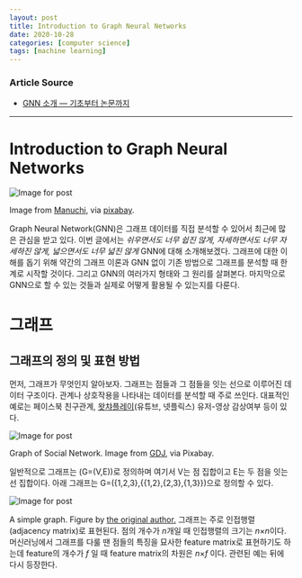 ```yaml
---
layout: post
title: Introduction to Graph Neural Networks
date: 2020-10-28
categories: [computer science]
tags: [machine learning]
---
```


### Article Source
* [GNN 소개 — 기초부터 논문까지](https://medium.com/watcha/gnn-%EC%86%8C%EA%B0%9C-%EA%B8%B0%EC%B4%88%EB%B6%80%ED%84%B0-%EB%85%BC%EB%AC%B8%EA%B9%8C%EC%A7%80-96567b783479)

----

<script type="text/javascript" src="http://cdn.mathjax.org/mathjax/latest/MathJax.js?config=TeX-AMS-MML_HTMLorMML"></script>

# Introduction to Graph Neural Networks

![Image for
post](https://miro.medium.com/max/1728/1*JhxRaHW-iSsUKJ-6k_D0Ig.jpeg)

Image from
[Manuchi](https://pixabay.com/users/manuchi-1728328/?tab=popular&pagi=2), via
[pixabay](https://pixabay.com/en/labrador-breed-dogs-animal-animals-805838/).

Graph Neural Network(GNN)은 그래프 데이터를 직접 분석할 수 있어서 최근에
많은 관심을 받고 있다. 이번 글에서는 *쉬우면서도 너무 쉽진 않게,
자세하면서도 너무 자세하진 않게, 넓으면서도 너무 넓진 않게* GNN에 대해
소개해보겠다.
그래프에 대한 이해를 돕기 위해 약간의 그래프 이론과 GNN 없이 기존
방법으로 그래프를 분석할 때 한계로 시작할 것이다. 그리고 GNN의 여러가지
형태와 그 원리를 살펴본다. 마지막으로 GNN으로 할 수 있는 것들과 실제로
어떻게 활용될 수 있는지를 다룬다.

그래프 
======

그래프의 정의 및 표현 방법 
--------------------------

먼저, 그래프가 무엇인지 알아보자. 그래프는 점들과 그 점들을 잇는 선으로
이루어진 데이터 구조이다. 관계나 상호작용을 나타내는 데이터를 분석할 때
주로 쓰인다. 대표적인 예로는 페이스북 친구관계,
[왓챠](https://watcha.com/)[플레이](https://play.watcha.net/)(유튜브, 넷플릭스)
유저-영상 감상여부 등이 있다.



![Image for
post](https://miro.medium.com/max/1920/1*Y-O-2omMZtoubGrqzXikbg.png)

Graph of Social Network. Image from
[GDJ](https://pixabay.com/vectors/social-media-connections-networking-3846597/), via Pixabay.

일반적으로 그래프는 \(G=(V,E)\)로 정의하며 여기서 V는 점 집합이고 E는 두
점을 잇는 선 집합이다. 아래 그래프는 G=({1,2,3},{{1,2},{2,3},{1,3}})으로
정의할 수 있다.


![Image for
post](https://miro.medium.com/max/202/1*iPRiYrDqM7o6-R_VADaXAw.png)


A simple graph. Figure by [the original
author.](/datadriveninvestor/an-introduction-to-graph-neural-network-gnn-for-analysing-structured-data-afce79f4cfdc)
그래프는 주로 인접행렬(adjacency matrix)로 표현된다. 점의 개수가 *n*개일
때 인접행렬의 크기는 *n*×*n*이다. 머신러닝에서 그래프를 다룰 땐 점들의
특징을 묘사한 feature matrix로 표현하기도 하는데 feature의 개수가 *f* 일
때 feature matrix의 차원은 *n*×*f* 이다. 관련된 예는 뒤에 다시 등장한다.